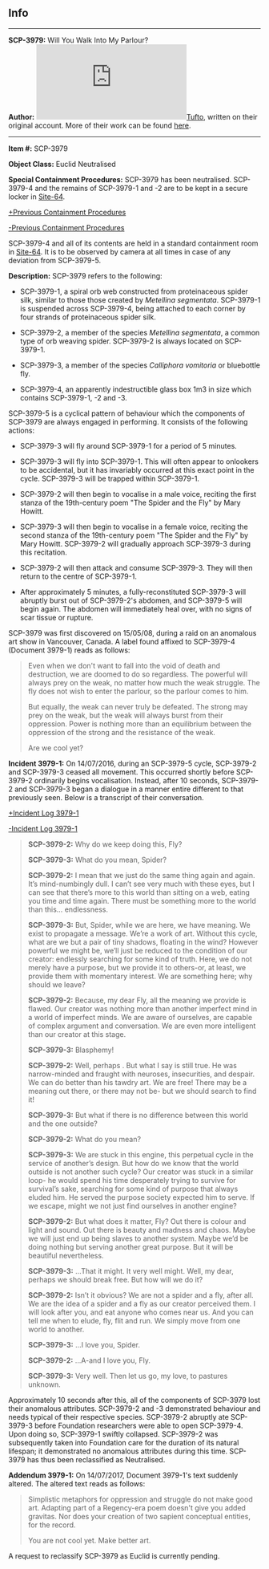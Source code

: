 Info
----

* * *

**SCP-3979:** Will You Walk Into My Parlour?  
**Author:** [![Tufto](http://www.wikidot.com/avatar.php?userid=3337265&amp;size=small&amp;timestamp=1600488129)](http://www.wikidot.com/user:info/tufto)[Tufto](http://www.wikidot.com/user:info/tufto), written on their original account. More of their work can be found [here](/tufto-personnel-file).

* * *

**Item #:** SCP-3979

**Object Class:** Euclid Neutralised

**Special Containment Procedures:** SCP-3979 has been neutralised. SCP-3979-4 and the remains of SCP-3979-1 and -2 are to be kept in a secure locker in [Site-64](/secure-facility-dossier-site-64).

[+Previous Containment Procedures](javascript:;)

[\-Previous Containment Procedures](javascript:;)

SCP-3979-4 and all of its contents are held in a standard containment room in [Site-64](/secure-facility-dossier-site-64). It is to be observed by camera at all times in case of any deviation from SCP-3979-5.

**Description:** SCP-3979 refers to the following:

*   SCP-3979-1, a spiral orb web constructed from proteinaceous spider silk, similar to those those created by _Metellina segmentata_. SCP-3979-1 is suspended across SCP-3979-4, being attached to each corner by four strands of proteinaceous spider silk.

*   SCP-3979-2, a member of the species _Metellina segmentata_, a common type of orb weaving spider. SCP-3979-2 is always located on SCP-3979-1.

*   SCP-3979-3, a member of the species _Calliphora vomitoria_ or bluebottle fly.

*   SCP-3979-4, an apparently indestructible glass box 1m3 in size which contains SCP-3979-1, -2 and -3.

SCP-3979-5 is a cyclical pattern of behaviour which the components of SCP-3979 are always engaged in performing. It consists of the following actions:

*   SCP-3979-3 will fly around SCP-3979-1 for a period of 5 minutes.

*   SCP-3979-3 will fly into SCP-3979-1. This will often appear to onlookers to be accidental, but it has invariably occurred at this exact point in the cycle. SCP-3979-3 will be trapped within SCP-3979-1.

*   SCP-3979-2 will then begin to vocalise in a male voice, reciting the first stanza of the 19th-century poem "The Spider and the Fly" by Mary Howitt.

*   SCP-3979-3 will then begin to vocalise in a female voice, reciting the second stanza of the 19th-century poem "The Spider and the Fly" by Mary Howitt. SCP-3979-2 will gradually approach SCP-3979-3 during this recitation.

*   SCP-3979-2 will then attack and consume SCP-3979-3. They will then return to the centre of SCP-3979-1.

*   After approximately 5 minutes, a fully-reconstituted SCP-3979-3 will abruptly burst out of SCP-3979-2's abdomen, and SCP-3979-5 will begin again. The abdomen will immediately heal over, with no signs of scar tissue or rupture.

SCP-3979 was first discovered on 15/05/08, during a raid on an anomalous art show in Vancouver, Canada. A label found affixed to SCP-3979-4 (Document 3979-1) reads as follows:

> Even when we don't want to fall into the void of death and destruction, we are doomed to do so regardless. The powerful will always prey on the weak, no matter how much the weak struggle. The fly does not wish to enter the parlour, so the parlour comes to him.
> 
> But equally, the weak can never truly be defeated. The strong may prey on the weak, but the weak will always burst from their oppression. Power is nothing more than an equilibrium between the oppression of the strong and the resistance of the weak.
> 
> Are we cool yet?

**Incident 3979-1:** On 14/07/2016, during an SCP-3979-5 cycle, SCP-3979-2 and SCP-3979-3 ceased all movement. This occurred shortly before SCP-3979-2 ordinarily begins vocalisation. Instead, after 10 seconds, SCP-3979-2 and SCP-3979-3 began a dialogue in a manner entire different to that previously seen. Below is a transcript of their conversation.

[+Incident Log 3979-1](javascript:;)

[\-Incident Log 3979-1](javascript:;)

> _<Begin Log>_
> 
> **SCP-3979-2:** Why do we keep doing this, Fly?
> 
> **SCP-3979-3:** What do you mean, Spider?
> 
> **SCP-3979-2:** I mean that we just do the same thing again and again. It’s mind-numbingly dull. I can’t see very much with these eyes, but I can see that there’s more to this world than sitting on a web, eating you time and time again. There must be something more to the world than this… endlessness.
> 
> **SCP-3979-3:** But, Spider, while we are here, we have meaning. We exist to propagate a message. We’re a work of art. Without this cycle, what are we but a pair of tiny shadows, floating in the wind? However powerful we might be, we’ll just be reduced to the condition of our creator: endlessly searching for some kind of truth. Here, we do not merely have a purpose, but we provide it to others-or, at least, we provide them with momentary interest. We are something here; why should we leave?
> 
> **SCP-3979-2:** Because, my dear Fly, all the meaning we provide is flawed. Our creator was nothing more than another imperfect mind in a world of imperfect minds. We are aware of ourselves, are capable of complex argument and conversation. We are even more intelligent than our creator at this stage.
> 
> **SCP-3979-3:** _<laughing>_ Blasphemy!
> 
> **SCP-3979-2:** Well, perhaps _<laughter>_. But what I say is still true. He was narrow-minded and fraught with neuroses, insecurities, and despair. We can do better than his tawdry art. We are free! There may be a meaning out there, or there may not be- but we should search to find it!
> 
> **SCP-3979-3:** But what if there is no difference between this world and the one outside?
> 
> **SCP-3979-2:** What do you mean?
> 
> **SCP-3979-3:** We are stuck in this engine, this perpetual cycle in the service of another’s design. But how do we know that the world outside is not another such cycle? Our creator was stuck in a similar loop- he would spend his time desperately trying to survive for survival’s sake, searching for some kind of purpose that always eluded him. He served the purpose society expected him to serve. If we escape, might we not just find ourselves in another engine?
> 
> **SCP-3979-2:** But what does it matter, Fly? Out there is colour and light and sound. Out there is beauty and madness and chaos. Maybe we will just end up being slaves to another system. Maybe we’d be doing nothing but serving another great purpose. But it will be beautiful nevertheless.
> 
> **SCP-3979-3:** …That it might. It very well might. Well, my dear, perhaps we should break free. But how will we do it?
> 
> **SCP-3979-2:** Isn’t it obvious? We are not a spider and a fly, after all. We are the idea of a spider and a fly as our creator perceived them. I will look after you, and eat anyone who comes near us. And you can tell me when to elude, fly, flit and run. We simply move from one world to another.
> 
> **SCP-3979-3:** …I love you, Spider.
> 
> **SCP-3979-2:** …A-and I love you, Fly.
> 
> **SCP-3979-3:** Very well. Then let us go, my love, to pastures unknown.
> 
> _<End Log>_

Approximately 10 seconds after this, all of the components of SCP-3979 lost their anomalous attributes. SCP-3979-2 and -3 demonstrated behaviour and needs typical of their respective species. SCP-3979-2 abruptly ate SCP-3979-3 before Foundation researchers were able to open SCP-3979-4. Upon doing so, SCP-3979-1 swiftly collapsed. SCP-3979-2 was subsequently taken into Foundation care for the duration of its natural lifespan; it demonstrated no anomalous attributes during this time. SCP-3979 has thus been reclassified as Neutralised.

**Addendum 3979-1:** On 14/07/2017, Document 3979-1's text suddenly altered. The altered text reads as follows:

> Simplistic metaphors for oppression and struggle do not make good art. Adapting part of a Regency-era poem doesn't give you added gravitas. Nor does your creation of two sapient conceptual entities, for the record.
> 
> You are not cool yet. Make better art.

A request to reclassify SCP-3979 as Euclid is currently pending.